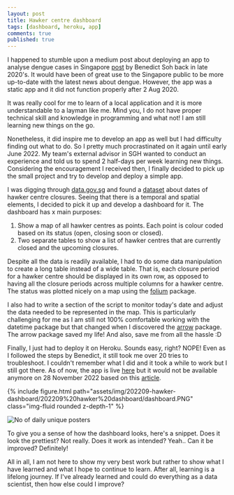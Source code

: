 ```yaml
---
layout: post
title: Hawker centre dashboard
tags: [dashboard, heroku, app]
comments: true
published: true
---
```



I happened to stumble upon a medium post about deploying an app to analyse dengue cases in Singapore [post](https://towardsdatascience.com/creating-a-web-application-to-analyse-dengue-cases-1be4a708a533) by Benedict Soh back in late 2020's. It would have been of great use to the Singapore public to be more up-to-date with the latest news about dengue. However, the app was a static app and it did not function properly after 2 Aug 2020.

It was really cool for me to learn of a local application and it is more understandable to a layman like me. Mind you, I do not have proper technical skill and knowledge in programming and what not! I am still learning new things on the go.

Nonetheless, it did inspire me to develop an app as well but I had difficulty finding out what to do. So I pretty much procrastinated on it again until early June 2022. My team's external advisor in SGH wanted to conduct an experience and told us to spend 2 half-days per week learning new things. Considering the encouragement I received then, I finally decided to pick up the small project and try to develop and deploy a simple app.

I was digging through [data.gov.sg](https://data.gov.sg/) and found a [dataset](https://data.gov.sg/dataset/dates-of-hawker-centres-closure) about dates of hawker centre closures. Seeing that there is a temporal and spatial elements, I decided to pick it up and develop a dashboard for it. The dashboard has x main purposes:
1) Show a map of all hawker centres as points. Each point is colour coded based on its status (open, closing soon or closed).
2) Two separate tables to show a list of hawker centres that are currently closed and the upcoming closures.

Despite all the data is readily available, I had to do some data manipulation to create a long table instead of a wide table. That is, each closure period for a hawker centre should be displayed in its own row, as opposed to having all the closure periods across multiple columns for a hawker centre. The status was plotted nicely on a map using the [folium](http://python-visualization.github.io/folium/) package.

I also had to write a section of the script to monitor today's date and adjust the data needed to be represented in the map. This is particularly challenging for me as I am still not 100% comfortable working with the datetime package but that changed when I discovered the [arrow](https://arrow.readthedocs.io/en/latest/) package. The arrow package saved my life! And also, save me from all the hassle :D

Finally, I just had to deploy it on Heroku. Sounds easy, right? NOPE! Even as I followed the steps by Benedict, it still took me over 20 tries to troubleshoot. I couldn't remember what I did and it took a while to work but I still got there. As of now, the app is live [here](https://hawker-centre-db.herokuapp.com/) but it would not be available anymore on 28 November 2022 based on this [article](https://techcrunch.com/2022/08/25/heroku-announces-plans-to-eliminate-free-plans-blaming-fraud-and-abuse/).

<div class="row mt-3">
    <div class="col-sm mt-3 mt-md-0">
        {% include figure.html path="assets/img/202209-hawker-dashboard/202209%20hawker%20dashboard/dashboard.PNG" class="img-fluid rounded z-depth-1" %}
    </div>
</div>

![No of daily unique posters](https://raw.githubusercontent.com/brandonyongys/brandonyongys.github.io/master/img/202209%20hawker%20dashboard/dashboard.PNG)

To give you a sense of how the dashboard looks, here's a snippet. Does it look the prettiest? Not really. Does it work as intended? Yeah.. Can it be improved? Definitely!

All in all, I am not here to show my very best work but rather to show what I have learned and what I hope to continue to learn. After all, learning is a lifelong journey. If I've already learned and could do everything as a data scientist, then how else could I improve?